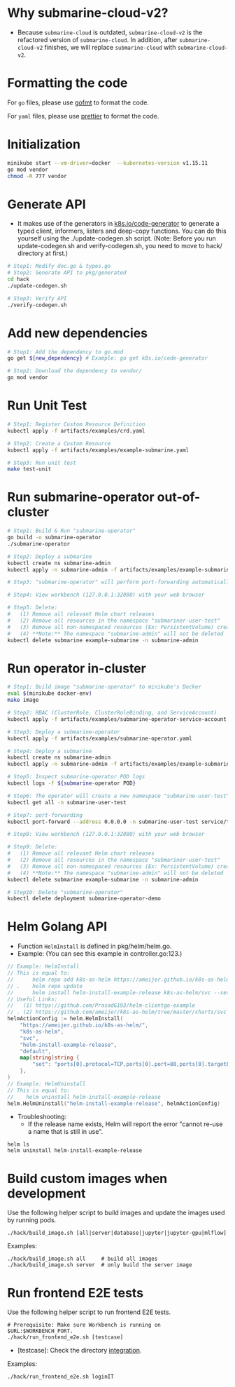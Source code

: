 # Why submarine-cloud-v2?
* Because `submarine-cloud` is outdated, `submarine-cloud-v2` is the refactored version of `submarine-cloud`. In addition, after `submarine-cloud-v2` finishes, we will replace `submarine-cloud` with `submarine-cloud-v2`.

# Formatting the code

For `go` files, please use [gofmt](https://golang.org/pkg/cmd/gofmt/) to format the code.

For `yaml` files, please use [prettier](https://prettier.io/) to format the code.

# Initialization
```bash
minikube start --vm-driver=docker  --kubernetes-version v1.15.11
go mod vendor
chmod -R 777 vendor
```

# Generate API
* It makes use of the generators in [k8s.io/code-generator](https://github.com/kubernetes/code-generator) to generate a typed client, informers, listers and deep-copy functions. You can do this yourself using the ./update-codegen.sh script. (Note: Before you run update-codegen.sh and verify-codegen.sh, you need to move to hack/ directory at first.)
```bash
# Step1: Modify doc.go & types.go
# Step2: Generate API to pkg/generated
cd hack
./update-codegen.sh

# Step3: Verify API
./verify-codegen.sh
```

# Add new dependencies
```bash
# Step1: Add the dependency to go.mod
go get ${new_dependency} # Example: go get k8s.io/code-generator

# Step2: Download the dependency to vendor/
go mod vendor
```

# Run Unit Test
```bash
# Step1: Register Custom Resource Definition
kubectl apply -f artifacts/examples/crd.yaml

# Step2: Create a Custom Resource
kubectl apply -f artifacts/examples/example-submarine.yaml

# Step3: Run unit test
make test-unit
```

# Run submarine-operator out-of-cluster
```bash
# Step1: Build & Run "submarine-operator"
go build -o submarine-operator
./submarine-operator

# Step2: Deploy a submarine
kubectl create ns submarine-admin
kubectl apply -n submarine-admin -f artifacts/examples/example-submarine.yaml

# Step3: "submarine-operator" will perform port-forwarding automatically.

# Step4: View workbench (127.0.0.1:32080) with your web browser

# Step5: Delete: 
#   (1) Remove all relevant Helm chart releases
#   (2) Remove all resources in the namespace "submariner-user-test"
#   (3) Remove all non-namespaced resources (Ex: PersistentVolume) created by client-go API 
#   (4) **Note:** The namespace "submarine-admin" will not be deleted
kubectl delete submarine example-submarine -n submarine-admin 
```

# Run operator in-cluster
```bash
# Step1: Build image "submarine-operator" to minikube's Docker 
eval $(minikube docker-env)
make image

# Step2: RBAC (ClusterRole, ClusterRoleBinding, and ServiceAccount)
kubectl apply -f artifacts/examples/submarine-operator-service-account.yaml

# Step3: Deploy a submarine-operator
kubectl apply -f artifacts/examples/submarine-operator.yaml

# Step4: Deploy a submarine
kubectl create ns submarine-admin
kubectl apply -n submarine-admin -f artifacts/examples/example-submarine.yaml

# Step5: Inspect submarine-operator POD logs 
kubectl logs -f ${submarine-operator POD}

# Step6: The operator will create a new namespace "submarine-user-test"
kubectl get all -n submarine-user-test 

# Step7: port-forwarding
kubectl port-forward --address 0.0.0.0 -n submarine-user-test service/traefik 32080:80

# Step8: View workbench (127.0.0.1:32080) with your web browser

# Step9: Delete: 
#   (1) Remove all relevant Helm chart releases
#   (2) Remove all resources in the namespace "submariner-user-test"
#   (3) Remove all non-namespaced resources (Ex: PersistentVolume) created by client-go API 
#   (4) **Note:** The namespace "submarine-admin" will not be deleted
kubectl delete submarine example-submarine -n submarine-admin 

# Step10: Delete "submarine-operator"
kubectl delete deployment submarine-operator-demo
```

# Helm Golang API
* Function `HelmInstall` is defined in pkg/helm/helm.go.
* Example: (You can see this example in controller.go:123.)
```go
// Example: HelmInstall
// This is equal to:
// 		helm repo add k8s-as-helm https://ameijer.github.io/k8s-as-helm/
// .	helm repo update
//  	helm install helm-install-example-release k8s-as-helm/svc --set ports[0].protocol=TCP,ports[0].port=80,ports[0].targetPort=9376
// Useful Links: 
//   (1) https://github.com/PrasadG193/helm-clientgo-example
// . (2) https://github.com/ameijer/k8s-as-helm/tree/master/charts/svc
helmActionConfig := helm.HelmInstall(
    "https://ameijer.github.io/k8s-as-helm/",
    "k8s-as-helm",
    "svc",
    "helm-install-example-release",
    "default",
    map[string]string {
        "set": "ports[0].protocol=TCP,ports[0].port=80,ports[0].targetPort=9376",
    },	
)
// Example: HelmUninstall
// This is equal to:
//    helm uninstall helm-install-example-release 
helm.HelmUninstall("helm-install-example-release", helmActionConfig)

```
* Troubleshooting: 
  * If the release name exists, Helm will report the error "cannot re-use a name that is still in use".
```
helm ls
helm uninstall helm-install-example-release 
```

# Build custom images when development

Use the following helper script to build images and update the images used by running pods.

```
./hack/build_image.sh [all|server|database|jupyter|jupyter-gpu|mlflow]
```

Examples:

```
./hack/build_image.sh all     # build all images
./hack/build_image.sh server  # only build the server image
```

# Run frontend E2E tests

Use the following helper script to run frontend E2E tests.

```
# Prerequisite: Make sure Workbench is running on $URL:$WORKBENCH_PORT.
./hack/run_frontend_e2e.sh [testcase]
```
* [testcase]: Check the directory [integration](../submarine-test/test-e2e/src/test/java/org/apache/submarine/integration/).

Examples:

```
./hack/run_frontend_e2e.sh loginIT
```